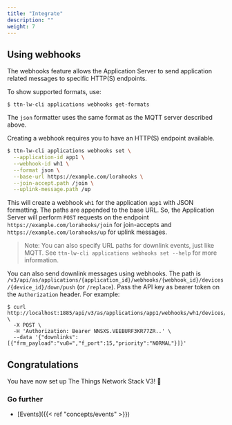 ```yaml
---
title: "Integrate"
description: ""
weight: 7
---
```


## <a name="webhooks">Using webhooks</a>

The webhooks feature allows the Application Server to send application related messages to specific HTTP(S) endpoints.

To show supported formats, use:

```
$ ttn-lw-cli applications webhooks get-formats
```

The `json` formatter uses the same format as the MQTT server described above.

Creating a webhook requires you to have an HTTP(S) endpoint available.

```bash
$ ttn-lw-cli applications webhooks set \
  --application-id app1 \
  --webhook-id wh1 \
  --format json \
  --base-url https://example.com/lorahooks \
  --join-accept.path /join \
  --uplink-message.path /up
```

This will create a webhook `wh1` for the application `app1` with JSON formatting. The paths are appended to the base URL. So, the Application Server will perform `POST` requests on the endpoint `https://example.com/lorahooks/join` for join-accepts and `https://example.com/lorahooks/up` for uplink messages.

>Note: You can also specify URL paths for downlink events, just like MQTT. See `ttn-lw-cli applications webhooks set --help` for more information.

You can also send downlink messages using webhooks. The path is `/v3/api/as/applications/{application_id}/webhooks/{webhook_id}/devices/{device_id}/down/push` (or `/replace`). Pass the API key as
bearer token on the `Authorization` header. For example:

```
$ curl http://localhost:1885/api/v3/as/applications/app1/webhooks/wh1/devices/dev1/down/push \
  -X POST \
  -H 'Authorization: Bearer NNSXS.VEEBURF3KR77ZR..' \
  --data '{"downlinks":[{"frm_payload":"vu8=","f_port":15,"priority":"NORMAL"}]}'
```

## Congratulations

You have now set up The Things Network Stack V3! 🎉

### Go further

* [Events]({{< ref "concepts/events" >}})
